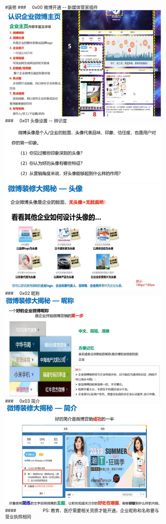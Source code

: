 #装修
###&nbsp;&nbsp;&nbsp;&nbsp;&nbsp;0x00 微博开通 -- 新媒体管家插件
![](/assets/1F34CE079F0F8C4152D9306F834182AC.jpg)
###&nbsp;&nbsp;&nbsp;&nbsp;&nbsp;0x01 头像设置 -- 辨识度
![](/assets/116477BD5CF836B1B6DBF76D12040322.png)
![](/assets/CE9A737AC7E7B6D14655BA7C409380D7.jpg)
###&nbsp;&nbsp;&nbsp;&nbsp;&nbsp;0x02 昵称
![](/assets/23AA4AFD322CFC1ADC42D3D23FCFE0EE.jpg)
###&nbsp;&nbsp;&nbsp;&nbsp;&nbsp;0x03 简介
![](/assets/527EEA572B4E0557497F4C81D30B7DC2.jpg)
####&nbsp;&nbsp;&nbsp;&nbsp;&nbsp;&nbsp;&nbsp;&nbsp;&nbsp;&nbsp;&nbsp;&nbsp;&nbsp;&nbsp;&nbsp;&nbsp;&nbsp;&nbsp;&nbsp;&nbsp;&nbsp;&nbsp;PS: 教育、医疗需要相关资质才能开通，企业昵称和名称要与营业执照相同





